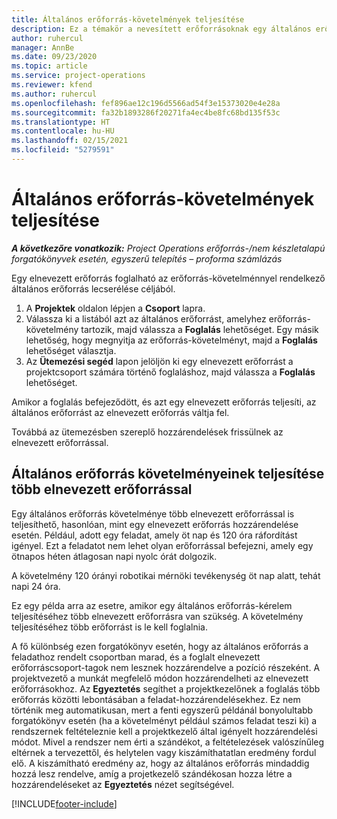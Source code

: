 ```yaml
---
title: Általános erőforrás-követelmények teljesítése
description: Ez a témakör a nevesített erőforrásoknak egy általános erőforrás-követelmény részére történő foglalásáról nyújt tájékoztatást.
author: ruhercul
manager: AnnBe
ms.date: 09/23/2020
ms.topic: article
ms.service: project-operations
ms.reviewer: kfend
ms.author: ruhercul
ms.openlocfilehash: fef896ae12c196d5566ad54f3e15373020e4e28a
ms.sourcegitcommit: fa32b1893286f20271fa4ec4be8fc68bd135f53c
ms.translationtype: HT
ms.contentlocale: hu-HU
ms.lasthandoff: 02/15/2021
ms.locfileid: "5279591"
---
```

# <a name="generic-resource-requirement-fulfillment"></a>Általános erőforrás-követelmények teljesítése

_**A következőre vonatkozik:** Project Operations erőforrás-/nem készletalapú forgatókönyvek esetén, egyszerű telepítés – proforma számlázás_

Egy elnevezett erőforrás foglalható az erőforrás-követelménnyel rendelkező általános erőforrás lecserélése céljából.

1. A **Projektek** oldalon lépjen a **Csoport** lapra.
2. Válassza ki a listából azt az általános erőforrást, amelyhez erőforrás-követelmény tartozik, majd válassza a **Foglalás** lehetőséget. Egy másik lehetőség, hogy megnyitja az erőforrás-követelményt, majd a **Foglalás** lehetőséget választja.
3. Az **Ütemezési segéd** lapon jelöljön ki egy elnevezett erőforrást a projektcsoport számára történő foglaláshoz, majd válassza a **Foglalás** lehetőséget.

Amikor a foglalás befejeződött, és azt egy elnevezett erőforrás teljesíti, az általános erőforrást az elnevezett erőforrás váltja fel.

Továbbá az ütemezésben szereplő hozzárendelések frissülnek az elnevezett erőforrással.

## <a name="fulfill-a-generic-resource-with-multiple-named-resources"></a>Általános erőforrás követelményeinek teljesítése több elnevezett erőforrással
Egy általános erőforrás követelménye több elnevezett erőforrással is teljesíthető, hasonlóan, mint egy elnevezett erőforrás hozzárendelése esetén. Például, adott egy feladat, amely öt nap és 120 óra ráfordítást igényel. Ezt a feladatot nem lehet olyan erőforrással befejezni, amely egy ötnapos héten átlagosan napi nyolc órát dolgozik. 

A követelmény 120 órányi robotikai mérnöki tevékenység öt nap alatt, tehát napi 24 óra.

Ez egy példa arra az esetre, amikor egy általános erőforrás-kérelem teljesítéséhez több elnevezett erőforrásra van szükség. A követelmény teljesítéséhez több erőforrást is le kell foglalnia.

A fő különbség ezen forgatókönyv esetén, hogy az általános erőforrás a feladathoz rendelt csoportban marad, és a foglalt elnevezett erőforráscsoport-tagok nem lesznek hozzárendelve a pozíció részeként. A projektvezető a munkát megfelelő módon hozzárendelheti az elnevezett erőforrásokhoz. Az **Egyeztetés** segíthet a projektkezelőnek a foglalás több erőforrás közötti lebontásában a feladat-hozzárendelésekhez. Ez nem történik meg automatikusan, mert a fenti egyszerű példánál bonyolultabb forgatókönyv esetén (ha a követelményt például számos feladat teszi ki) a rendszernek feltételeznie kell a projektkezelő által igényelt hozzárendelési módot. Mivel a rendszer nem érti a szándékot, a feltételezések valószínűleg eltérnek a tervezettől, és helytelen vagy kiszámíthatatlan eredmény fordul elő. A kiszámítható eredmény az, hogy az általános erőforrás mindaddig hozzá lesz rendelve, amíg a projetkezelő szándékosan hozza létre a hozzárendeléseket az **Egyeztetés** nézet segítségével.




[!INCLUDE[footer-include](../includes/footer-banner.md)]
